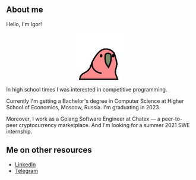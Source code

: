 ## About me

Hello, I'm Igor!

<p align="center">
  <img src="https://github.com/LoDThe/LoDThe/blob/master/slowparrot.gif?raw=true">
</p>

In high school times I was interested in competitive programming.

Currently I'm getting a Bachelor's degree in Computer Science at Higher School of Economics, Moscow, Russia. I'm graduating in 2023.

Moreover, I work as a Golang Software Engineer at Chatex &mdash; a peer-to-peer cryptocurrency marketplace. And I'm looking for a summer 2021 SWE internship.

## Me on other resources
- [LinkedIn](https://www.linkedin.com/in/baliukigor)
- [Telegram](https://t.me/lodthe)
